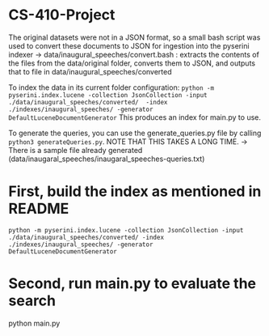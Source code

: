 # CS-410-Project


The original datasets were not in a JSON format, so a small bash script was used to convert these documents to JSON for ingestion into the pyserini indexer
   -> data/inaugural_speeches/convert.bash : extracts the contents of the files from the data/original folder, converts them to JSON, and outputs that to file in data/inaugural_speeches/converted


To index the data in its current folder configuration:
   ```python -m pyserini.index.lucene -collection JsonCollection -input ./data/inaugural_speeches/converted/  -index ./indexes/inaugural_speeches/ -generator DefaultLuceneDocumentGenerator```
This produces an index for main.py to use.

To generate the queries, you can use the generate_queries.py file by calling ```python3 generateQueries.py```. NOTE THAT THIS TAKES A LONG TIME. 
   -> There is a sample file already generated (data/inaugaral_speeches/inaugaral_speeches-queries.txt)

# First, build the index as mentioned in README
```python -m pyserini.index.lucene -collection JsonCollection -input ./data/inaugural_speeches/converted/ -index ./indexes/inaugural_speeches/ -generator DefaultLuceneDocumentGenerator```

# Second, run main.py to evaluate the search
python main.py